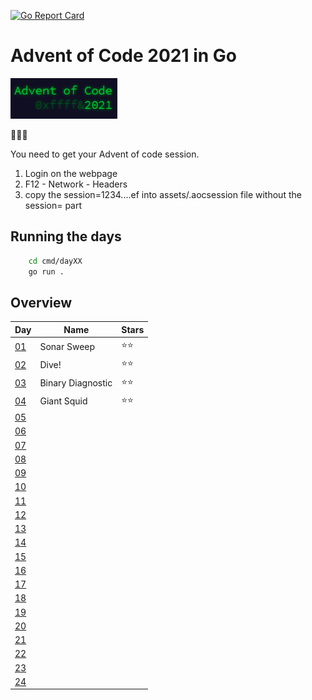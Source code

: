 [![Go Report Card](https://goreportcard.com/badge/github.com/meridani/advent-of-code-2021)](https://goreportcard.com/badge/github.com/meridani/advent-of-code-2021)
# Advent of Code 2021 in Go

![AoC Logo](assets/AoC.png)

🎄🎄🎄

You need to get your Advent of code session.
1. Login on the webpage
2. F12 - Network - Headers
3. copy the session=1234....ef into assets/.aocsession file without the session= part


## Running the days

```sh
    cd cmd/dayXX
    go run .
```

## Overview

| Day                                        | Name              | Stars |
| ------------------------------------------ | ----------------- | ----- |
| [01](https://adventofcode.com/2021/day/1)  | Sonar Sweep       | ⭐⭐    |
| [02](https://adventofcode.com/2021/day/2)  | Dive!             | ⭐⭐    |
| [03](https://adventofcode.com/2021/day/3)  | Binary Diagnostic | ⭐⭐    |
| [04](https://adventofcode.com/2021/day/4)  | Giant Squid       | ⭐⭐    |
| [05](https://adventofcode.com/2021/day/5)  |                   |       |
| [06](https://adventofcode.com/2021/day/6)  |                   |       |
| [07](https://adventofcode.com/2021/day/7)  |                   |       |
| [08](https://adventofcode.com/2021/day/8)  |                   |       |
| [09](https://adventofcode.com/2021/day/9)  |                   |       |
| [10](https://adventofcode.com/2021/day/10) |                   |       |
| [11](https://adventofcode.com/2021/day/11) |                   |       |
| [12](https://adventofcode.com/2021/day/12) |                   |       |
| [13](https://adventofcode.com/2021/day/13) |                   |       |
| [14](https://adventofcode.com/2021/day/14) |                   |       |
| [15](https://adventofcode.com/2021/day/15) |                   |       |
| [16](https://adventofcode.com/2021/day/16) |                   |       |
| [17](https://adventofcode.com/2021/day/17) |                   |       |
| [18](https://adventofcode.com/2021/day/18) |                   |       |
| [19](https://adventofcode.com/2021/day/19) |                   |       |
| [20](https://adventofcode.com/2021/day/20) |                   |       |
| [21](https://adventofcode.com/2021/day/21) |                   |       |
| [22](https://adventofcode.com/2021/day/22) |                   |       |
| [23](https://adventofcode.com/2021/day/23) |                   |       |
| [24](https://adventofcode.com/2021/day/24) |                   |       |